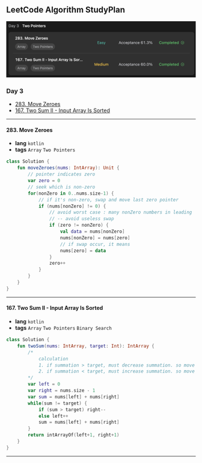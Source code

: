 ## LeetCode Algorithm StudyPlan

<img src="../../assets/leetcode_algo_lv1_day3.png" alt="leetcode_algo_lv1_day3" style="zoom:50%;" />

### Day 3

- [283. Move Zeroes](https://leetcode.com/problems/move-zeroes/?envType=study-plan&id=algorithm-i)
- [167. Two Sum II - Input Array Is Sorted](https://leetcode.com/problems/two-sum-ii-input-array-is-sorted/?envType=study-plan&id=algorithm-i)

---

#### 283. Move Zeroes

- **lang**  `kotlin` 
- **tags**  `Array`  `Two Pointers`

```kotlin
class Solution {
    fun moveZeroes(nums: IntArray): Unit {
        // pointer indicates zero
        var zero = 0
        // seek which is non-zero
        for(nonZero in 0..nums.size-1) {
            // if it's non-zero, swap and move last zero pointer
            if (nums[nonZero] != 0) {
                // avoid worst case : many nonZero numbers in leading
                // -- avoid useless swap
                if (zero != nonZero) {
                    val data = nums[nonZero]
                    nums[nonZero] = nums[zero]
                    // if swap occur, it means
                    nums[zero] = data
                }
                zero++
            }
        }
    }
}
```

---

#### 167. Two Sum II - Input Array Is Sorted

- **lang**  `kotlin` 
- **tags**  `Array`  `Two Pointers` `Binary Search` 

```kotlin
class Solution {
    fun twoSum(nums: IntArray, target: Int): IntArray {
        /*
            calculation
            1. if summation > target, must decrease summation. so move right pointer
            2. if summation < target, must increase summation. so move left pointer
        */
        var left = 0
        var right = nums.size - 1
        var sum = nums[left] + nums[right]
        while(sum != target) {
            if (sum > target) right--
            else left++
            sum = nums[left] + nums[right]
        }
        return intArrayOf(left+1, right+1)
    }
}
```

---

